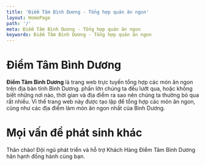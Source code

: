 ```yaml
---
title: 'Điểm Tâm Bình Dương - Tổng hợp quán ăn ngon'
layout: HomePage
path: '/'
meta: Điểm Tâm Bình Dương - Tổng hợp quán ăn ngon
keywords: Điểm Tâm Bình Dương - Tổng hợp quán ăn ngon
---
```



# Điểm Tâm Bình Dương

**Điểm Tâm Bình Dương** là trang web trực tuyến tổng hợp các món ăn ngon trên địa bàn tỉnh Bình Dương.
phần lớn chúng ta đều lướt qua, hoặc không biết những nơi nào, thời gian và địa điểm ra sao nên chúng ta thường bỏ qua rất nhiều.
Vì thế trang web này được tạo lập để tổng hợp các món ăn ngon, cũng như các địa điểm làm món ăn ngon nhất của Bình Dương.

# Mọi vấn đề phát sinh khác

Thân chào!
Đội ngũ phát triển và hỗ trợ Khách Hàng
Điểm Tâm Bình Dương hân hạnh đồng hành cùng bạn.